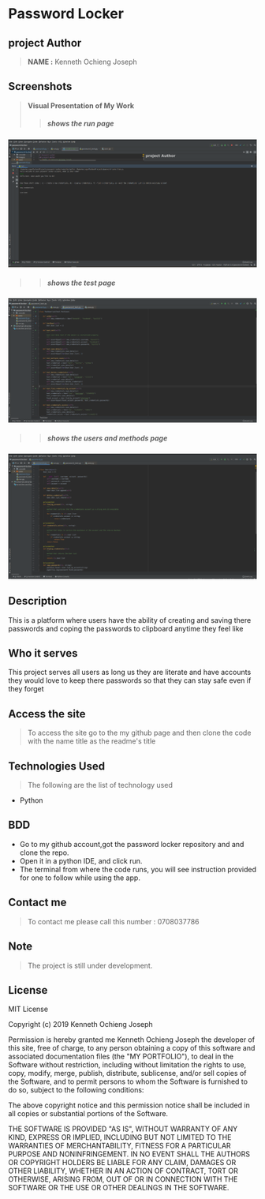 # Password Locker
## project Author
> **NAME :** Kenneth Ochieng Joseph
## Screenshots
> **Visual Presentation of My Work**
 >>##### shows the run page
![this shows the run page](img/run.png)

 >>##### shows the test page
![this shows the page](img/test.png)
 >>##### shows the users and methods page
![this shows the page](img/users%20and%20method%20page.png)
## Description
This is a platform where users have the ability of creating and saving there passwords and coping the passwords to clipboard anytime they feel like
## Who it serves
This project serves all users as long us they are literate and have accounts they would love to keep there passwords so that they can stay safe even if they forget
## Access the site
> To access the site go to the my github page and then clone the code with the name title as the readme's title

## Technologies Used
>The following are the list of technology used
 - Python
## BDD
 - Go to my github account,got the password locker repository and and clone the repo.
 - Open it in a python IDE, and click run.
 - The terminal from where the code runs, you will see instruction provided for one to follow while using the app.
## Contact me
 > To contact me please call this number : 0708037786
 ## Note
 > The project is still under development.
 ## License
  MIT License

Copyright (c) 2019 Kenneth Ochieng Joseph

Permission is hereby granted me Kenneth Ochieng Joseph the developer of this site, free of charge, to any person obtaining a copy
of this software and associated documentation files (the "MY PORTFOLIO"), to deal
in the Software without restriction, including without limitation the rights
to use, copy, modify, merge, publish, distribute, sublicense, and/or sell
copies of the Software, and to permit persons to whom the Software is
furnished to do so, subject to the following conditions:

The above copyright notice and this permission notice shall be included in all
copies or substantial portions of the Software.

THE SOFTWARE IS PROVIDED "AS IS", WITHOUT WARRANTY OF ANY KIND, EXPRESS OR
IMPLIED, INCLUDING BUT NOT LIMITED TO THE WARRANTIES OF MERCHANTABILITY,
FITNESS FOR A PARTICULAR PURPOSE AND NONINFRINGEMENT. IN NO EVENT SHALL THE
AUTHORS OR COPYRIGHT HOLDERS BE LIABLE FOR ANY CLAIM, DAMAGES OR OTHER
LIABILITY, WHETHER IN AN ACTION OF CONTRACT, TORT OR OTHERWISE, ARISING FROM,
OUT OF OR IN CONNECTION WITH THE SOFTWARE OR THE USE OR OTHER DEALINGS IN THE
SOFTWARE. 
